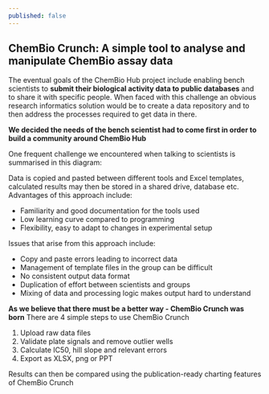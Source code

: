 ```yaml
---
published: false
---
```


## ChemBio Crunch: A simple tool to analyse and manipulate ChemBio assay data

The eventual goals of the ChemBio Hub project include enabling bench scientists to **submit their biological activity data to public databases** and to share it  with specific people. When faced with this challenge an obvious research informatics solution would be to create a data repository and to then address the processes required to get data in there.

**We decided the needs of the bench scientist had to come first in order to build a community around ChemBio Hub**

One frequent challenge we encountered when talking to scientists is summarised in this diagram:

Data is copied and pasted between different tools and Excel templates, calculated results may then be stored in a shared drive, database etc.
Advantages of this approach include:
- Familiarity and good documentation for the tools used
- Low learning curve compared to programming
- Flexibility, easy to adapt to changes in experimental setup

Issues that arise from this approach include:
- Copy and paste errors leading to incorrect data
- Management of template files in the group can be difficult
- No consistent output data format
- Duplication of effort between scientists and groups
- Mixing of data and processing logic makes output hard to understand

**As we believe that there must be a better way - ChemBio Crunch was born**
There are 4 simple steps to use ChemBio Crunch
1. Upload raw data files
2. Validate plate signals and remove outlier wells
3. Calculate IC50, hill slope and relevant errors
4. Export as XLSX, png or PPT

Results can then be compared using the publication-ready charting features of ChemBio Crunch




